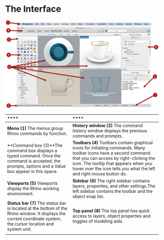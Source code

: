 # The Interface

![Some of the major features of the Rhino window.](../../.gitbook/assets/rhino-interface.png)

| \*\*\*\* | \*\*\*\* |
| :--- | :--- |
| **Menu \(1\)** The menus group Rhino commands by function. | **History window \(2\)** The command history window displays the previous commands and prompts. |
| **Command box \(3\)**The command box displays a typed command. Once the command is accepted, the prompts, options and a Value box appear in this space. | **Toolbars \(4\)** Toolbars contain graphical icons for initiating commands. Many toolbar icons have a second command that you can access by right-clicking the icon. The tooltip that appears when you hover over the icon tells you what the left and right mouse button do. |
| **Viewports \(5\)** Viewports display the Rhino working environment. | **Sidebar \(6\)** The right sidebar contains layers, properties, and other settings.The left sidebar contains the toolbar and the object snap list. |
| **Status bar \(7\)** The status bar is located at the bottom of the Rhino window. It displays the current coordinate system, the cursor location and system unit. | **Top panel \(8\)** The top panel has quick access to layers, object properties and toggles of modeling aids. |
|  |  |

